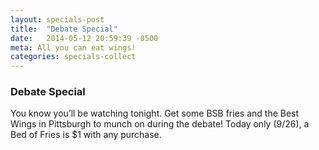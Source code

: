 ```yaml
---
layout: specials-post
title:  "Debate Special"
date:   2014-05-12 20:59:39 -0500
meta: All you can eat wings!
categories: specials-collect
---
```


### Debate Special
You know you’ll be watching tonight. Get some BSB fries and the Best Wings in Pittsburgh to munch on during the debate! Today only (9/26), a Bed of Fries is $1 with any purchase.
